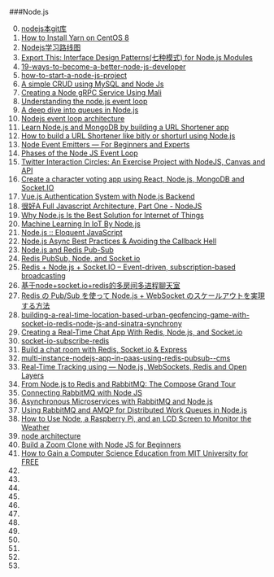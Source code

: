
###Node.js

0. [nodejs本git库](https://github.com/dongguangming/dgm-collection/tree/master/others/node.js)
1. [How to Install Yarn on CentOS 8](https://www.tecmint.com/install-yarn-on-centos-8/)
1. [Nodejs学习路线图](http://www.nodejs.netscalable/a/20141016/232139.html "")
1. [Export This: Interface Design Patterns(七种模式) for Node.js Modules](http://bites.goodeggs.com/posts/export-this/ "七种模式")
3. [19-ways-to-become-a-better-node-js-developer](https://medium.com/@me_37286/19-ways-to-become-a-better-node-js-developer-in-2019-ffd3a8fbfe38)
3. [how-to-start-a-node-js-project](https://philna.sh/blog/2019/01/10/how-to-start-a-node-js-project/)
3. [A simple CRUD using MySQL and Node Js](https://www.codementor.io/@joanvasquez/a-simple-crud-using-mysql-and-node-js-p2xvvt6q8)
3. [Creating a Node gRPC Service Using Mali](https://auth0.com/blog/creating-a-node-grpc-service-using-mali/)
3. [Understanding the node.js event loop](http://blog.mixu.net/2011/02/01/understanding-the-node-js-event-loop/)
3. [A deep dive into queues in Node.js](https://blog.logrocket.com/a-deep-dive-into-queues-in-node-js/)
3. [Nodejs event loop architecture](https://medium.com/preezma/node-js-event-loop-architecture-go-deeper-node-core-c96b4cec7aa4)
3. [Learn Node.js and MongoDB by building a URL Shortener app](https://freshman.tech/url-shortener/)
3. [How to build a URL Shortener like bitly or shorturl using Node.js](https://dev.to/sachinsarawgi/url-shortner-with-limit-onclick-count-4maf)
3. [Node Event Emitters — For Beginners and Experts](https://medium.com/developers-arena/nodejs-event-emitters-for-beginners-and-for-experts-591e3368fdd2)
3. [Phases of the Node JS Event Loop](https://medium.com/@kunaltandon.kt/process-nexttick-vs-setimmediate-vs-settimeout-explained-wrt-different-event-loop-phases-c0506b12921d)
3. [Twitter Interaction Circles: An Exercise Project with NodeJS, Canvas and API](https://blog.hackertyper.net/post/twitter-interaction-circles-guide/)
3. [Create a character voting app using React, Node.js, MongoDB and Socket.IO](http://sahatyalkabov.com/create-a-character-voting-app-using-react-nodejs-mongodb-and-socketio/)
3. [Vue.js Authentication System with Node.js Backend](https://blog.jscrambler.com/vue-js-authentication-system-with-node-js-backend/)
3. [很好A Full Javascript Architecture, Part One - NodeJS](http://blog.zenika.com/index.php?post/2011/04/10/NodeJS)
3. [Why Node.js Is the Best Solution for Internet of Things](https://indeema.com/blog/why-nodejs-is-the-best-solution-for-internet-of-things)
3. [Machine Learning In IoT By Node.js](https://www.c-sharpcorner.com/article/machine-learning-in-iot-by-node-js/)
3. [Node.js :: Eloquent JavaScript](https://eloquentjavascript.net/20_node.html)
3. [Node.js Async Best Practices & Avoiding the Callback Hell](https://blog.risingstack.com/node-js-async-best-practices-avoiding-callback-hell-node-js-at-scale/)
1. [Node.js and Redis Pub-Sub](https://howtonode.org/redis-pubsub)
1. [Redis PubSub, Node, and Socket.io](https://www.compose.com/articles/redis-pubsub-node-and-socket-io/)
1. [Redis + Node.js + Socket.IO – Event-driven, subscription-based broadcasting](https://codesachin.wordpress.com/2015/06/27/redis-node-js-socket-io-event-driven-subscription-based-broadcasting/)
3. [基于node+socket.io+redis的多房间多进程聊天室](https://imweb.io/topic/584412459be501ba17b10a7b)
1. [Redis の Pub/Sub を使って Node.js + WebSocket のスケールアウトを実現する方法](https://blog.dakatsuka.jp/2011/06/19/nodejs-redis-pubsub.html)
1. [building-a-real-time-location-based-urban-geofencing-game-with-socket-io-redis-node-js-and-sinatra-synchrony](http://geoloqi.com/blog/2011/09/building-a-real-time-location-based-urban-geofencing-game-with-socket-io-redis-node-js-and-sinatra-synchrony/)
1. [Creating a Real-Time Chat App With Redis, Node.js, and Socket.io](https://dzone.com/articles/using-redis-with-nodejs-and-socketio)
1. [socket-io-subscribe-redis](https://harttle.land/2016/04/05/socket-io-subscribe-redis.html)
1. [Build a chat room with Redis, Socket.io & Express](https://manifold.co/blog/building-a-chat-room-in-30-minutes-using-redis-socket-io-and-express-9e8e5a578675)
1. [multi-instance-nodejs-app-in-paas-using-redis-pubsub--cms](https://code.tutsplus.com/tutorials/multi-instance-nodejs-app-in-paas-using-redis-pubsub--cms-22239)
1. [Real-Time Tracking using — Node.js, WebSockets, Redis and Open Layers](https://www.altimetrik.com/real-time-tracking-using-node-js-websockets-redis-and-open-layers/)
3. [From Node.js to Redis and RabbitMQ: The Compose Grand Tour](https://www.compose.com/articles/from-nodejs-to-redis-and-rabbitmq/)
3. [Connecting RabbitMQ with Node JS](https://hackernoon.com/connecting-rabbitmq-with-node-js-05953yh3)
3. [Asynchronous Microservices with RabbitMQ and Node.js](https://manifold.co/blog/asynchronous-microservices-with-rabbitmq-and-node-js)
3. [Using RabbitMQ and AMQP for Distributed Work Queues in Node.js](https://www.yld.io/blog/using-rabbitmq-and-amqp-for-distributed-work-queues-in-node-js/)
3. [How to Use Node, a Raspberry Pi, and an LCD Screen to Monitor the Weather](https://www.freecodecamp.org/news/monitor-the-weather-with-node-and-raspberry-pi/)
3. [node architecture](https://www.programminghunk.com/2020/04/node-architecture.html?m=1)
3. [Build a Zoom Clone with Node JS for Beginners](https://morioh.com/p/1661b2e13e57?f=5c224490c513a556c9042463)
3. [How to Gain a Computer Science Education from MIT University for FREE](https://laconicml.com/computer-science-engineer-mit-university/)
3. []()
3. []()
3. []()
3. []()
3. []()
3. []()
3. []()
3. []()
3. []()
3. []()
3. []()
3. []()
